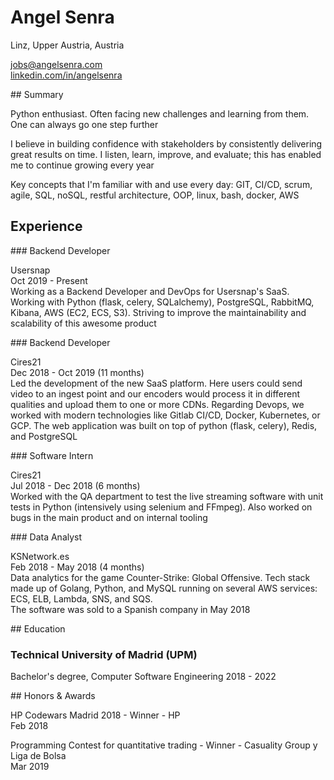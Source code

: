 # Angel Senra

Linz, Upper Austria, Austria

[jobs@angelsenra.com](mailto:jobs@angelsenra.com)<br>
[linkedin.com/in/angelsenra](https://www.linkedin.com/in/angelsenra)

<div class="wrapper dont-break-on-print" markdown="1">
## Summary

Python enthusiast. Often facing new challenges and learning from them. One can always go one step further

I believe in building confidence with stakeholders by consistently delivering great results on time. I listen, learn, improve, and evaluate; this has enabled me to continue growing every year

Key concepts that I\'m familiar with and use every day: GIT, CI/CD, scrum, agile, SQL, noSQL, restful architecture, OOP, linux, bash, docker, AWS

</div>

## Experience

<div class="wrapper dont-break-on-print" markdown="1">
### Backend Developer

Usersnap
<br>
Oct 2019 - Present
<br>
Working as a Backend Developer and DevOps for Usersnap\'s SaaS. Working with Python (flask, celery, SQLalchemy), PostgreSQL, RabbitMQ, Kibana, AWS (EC2, ECS, S3).
Striving to improve the maintainability and scalability of this awesome product

</div>

<div class="wrapper dont-break-on-print" markdown="1">
### Backend Developer

Cires21
<br>
Dec 2018 - Oct 2019 (11 months)
<br>
Led the development of the new SaaS platform. Here users could send video to an ingest point and
our encoders would process it in different qualities and upload them to one or more CDNs. Regarding Devops, we worked with modern technologies like Gitlab CI/CD, Docker, Kubernetes, or GCP. The web application was built on top of python (flask, celery), Redis, and PostgreSQL

</div>

<div class="wrapper dont-break-on-print" markdown="1">
### Software Intern

Cires21
<br>
Jul 2018 - Dec 2018 (6 months)
<br>
Worked with the QA department to test the live streaming software with unit tests in Python (intensively using selenium and FFmpeg). Also worked on bugs in the main product and on internal tooling

</div>

<div class="wrapper dont-break-on-print" markdown="1">
### Data Analyst

KSNetwork.es
<br>
Feb 2018 - May 2018 (4 months)
<br>
Data analytics for the game Counter-Strike: Global Offensive. Tech stack made up of Golang, Python, and MySQL running on several AWS services: ECS, ELB, Lambda, SNS, and SQS.
<br>
The software was sold to a Spanish company in May 2018

</div>

<div class="wrapper dont-break-on-print" markdown="1">
## Education

### Technical University of Madrid (UPM)

Bachelor\'s degree, Computer Software Engineering 2018 - 2022

</div>

<div class="wrapper dont-break-on-print" markdown="1">
## Honors & Awards

HP Codewars Madrid 2018 - Winner - HP
<br>
Feb 2018

Programming Contest for quantitative trading - Winner - Casuality Group y Liga de Bolsa
<br>
Mar 2019

</div>
